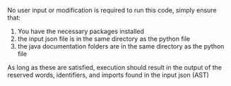 No user input or modification is required to run this code, simply ensure that:
1. You have the necessary packages installed
2. the input json file is in the same directory as the python file
3. the java documentation folders are in the same directory as the python file

As long as these are satisfied, execution should result in the output of the reserved words, identifiers, and imports found in the input json (AST)
